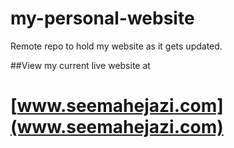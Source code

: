 # my-personal-website
Remote repo to hold my website as it gets updated.

##View my current live website at
# [www.seemahejazi.com](www.seemahejazi.com)

